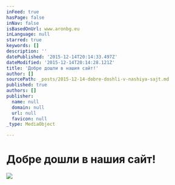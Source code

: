 ```yaml
---
inFeed: true
hasPage: false
inNav: false
isBasedOnUrl: www.aronbg.eu
inLanguage: null
starred: true
keywords: []
description: ''
datePublished: '2015-12-14T20:14:33.497Z'
dateModified: '2015-12-14T20:14:28.121Z'
title: 'Добре дошли в нашия сайт!'
author: []
sourcePath: _posts/2015-12-14-dobre-doshli-v-nashiya-sajt.md
published: true
authors: []
publisher:
  name: null
  domain: null
  url: null
  favicon: null
_type: MediaObject

---
```

# **Добре дошли в нашия сайт!**
![](https://s3-us-west-2.amazonaws.com/the-grid-img/p/37392a15b229372e962f603cfe38762760c0b2e2.jpg)